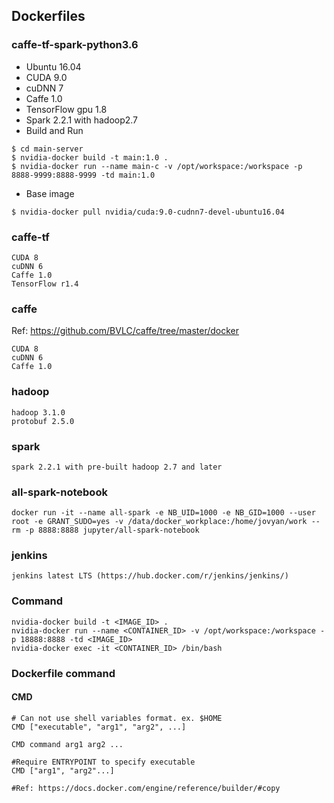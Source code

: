 ## Dockerfiles


### caffe-tf-spark-python3.6
* Ubuntu 16.04
* CUDA 9.0
* cuDNN 7
* Caffe 1.0
* TensorFlow gpu 1.8
* Spark 2.2.1 with hadoop2.7
* Build and Run
```
$ cd main-server
$ nvidia-docker build -t main:1.0 .
$ nvidia-docker run --name main-c -v /opt/workspace:/workspace -p 8888-9999:8888-9999 -td main:1.0
```
* Base image
```
$ nvidia-docker pull nvidia/cuda:9.0-cudnn7-devel-ubuntu16.04
```

### caffe-tf
```
CUDA 8
cuDNN 6
Caffe 1.0
TensorFlow r1.4
```
### caffe
Ref: https://github.com/BVLC/caffe/tree/master/docker
```
CUDA 8
cuDNN 6
Caffe 1.0
```

### hadoop
```
hadoop 3.1.0
protobuf 2.5.0
```

### spark
```
spark 2.2.1 with pre-built hadoop 2.7 and later 
```

### all-spark-notebook
```
docker run -it --name all-spark -e NB_UID=1000 -e NB_GID=1000 --user root -e GRANT_SUDO=yes -v /data/docker_workplace:/home/jovyan/work --rm -p 8888:8888 jupyter/all-spark-notebook
```

### jenkins
```
jenkins latest LTS (https://hub.docker.com/r/jenkins/jenkins/)
```

### Command
```
nvidia-docker build -t <IMAGE_ID> .
nvidia-docker run --name <CONTAINER_ID> -v /opt/workspace:/workspace -p 18888:8888 -td <IMAGE_ID>
nvidia-docker exec -it <CONTAINER_ID> /bin/bash
```

### Dockerfile command
#### CMD
```
# Can not use shell variables format. ex. $HOME
CMD ["executable", "arg1", "arg2", ...]

CMD command arg1 arg2 ...

#Require ENTRYPOINT to specify executable
CMD ["arg1", "arg2"...]

#Ref: https://docs.docker.com/engine/reference/builder/#copy
```
